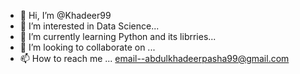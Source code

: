 - 👋 Hi, I’m @Khadeer99
- 👀 I’m interested in Data Science...
- 🌱 I’m currently learning Python and its librries...
- 💞️ I’m looking to collaborate on ...
- 📫 How to reach me ...
email--abdulkhadeerpasha99@gmail.com
<!---
Khadeer99/Khadeer99 is a ✨ special ✨ repository because its `README.md` (this file) appears on your GitHub profile.
You can click the Preview link to take a look at your changes.
--->
